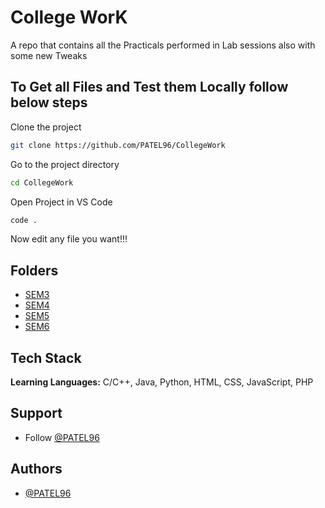 # College WorK

A repo that contains all the Practicals performed in Lab sessions also with some new Tweaks 

## To Get all Files and Test them Locally follow below steps

Clone the project

```bash
git clone https://github.com/PATEL96/CollegeWork
```

Go to the project directory

```bash
cd CollegeWork
```

Open Project in VS Code

```bash
code .
```

Now edit any file you want!!!

## Folders

 - [SEM3](https://github.com/PATEL96/CollegeWork/tree/main/SEM3)
 - [SEM4](https://github.com/PATEL96/CollegeWork/tree/main/SEM4)
 - [SEM5](https://github.com/PATEL96/CollegeWork/tree/main/SEM5)
 - [SEM6](https://github.com/PATEL96/CollegeWork/tree/main/SEM6)


## Tech Stack

**Learning Languages:** C/C++, Java, Python, HTML, CSS, JavaScript, PHP

## Support

- Follow [@PATEL96](https://www.github.com/PATEL96)

## Authors

- [@PATEL96](https://www.github.com/PATEL96)
